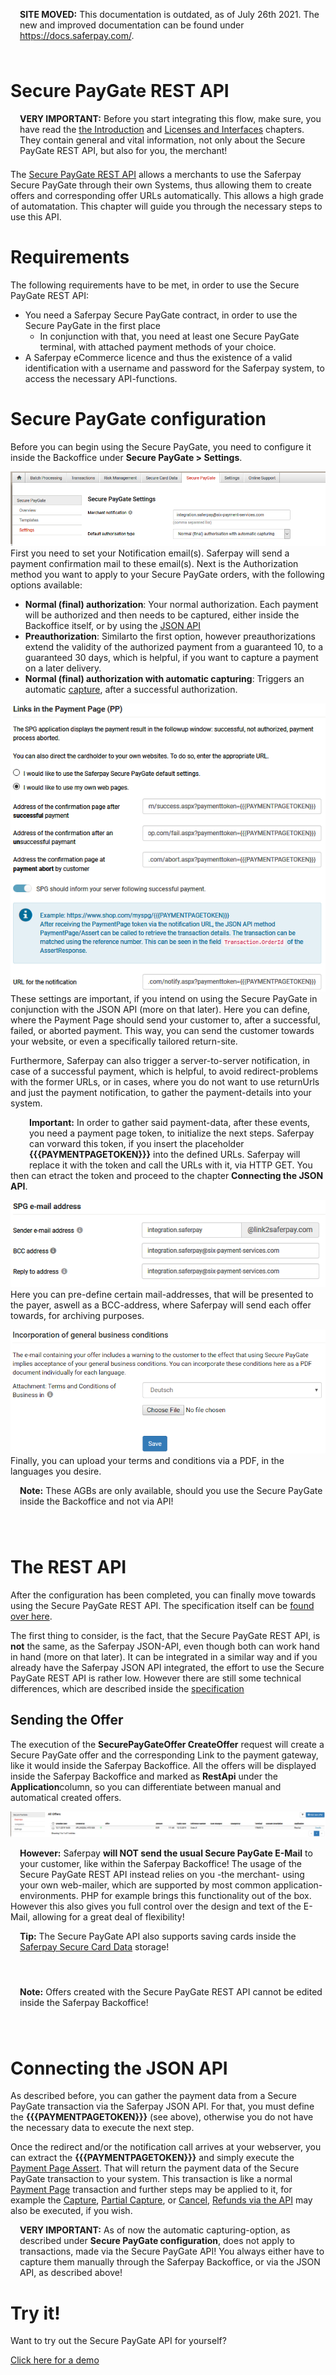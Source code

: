 <div class="warning" style="min-height: 75px;">
  <span class="glyphicon glyphicon-exclamation-sign" style="color: rgb(240, 169, 43);font-size: 55px;float: left;height: 75px;margin-right: 15px;margin-top: 0px;"></span>
  <p><strong>SITE MOVED:</strong> This documentation is outdated, as of July 26th 2021. The new and improved documentation can be found under <a href="https://docs.saferpay.com/home/integration-guide/introduction">https://docs.saferpay.com/</a>.</p>
</div>

# Secure PayGate REST API

<div class="warning" style="min-height: 75px;">
  <span class="glyphicon glyphicon-exclamation-sign" style="color: rgb(240, 169, 43);font-size: 55px;float: left;height: 75px;margin-right: 15px;margin-top: 0px;"></span>
  <p><strong>VERY IMPORTANT:</strong> Before you start integrating this flow, make sure, you have read the <a target="_blank" href="index.html">the Introduction</a> and <a target="_blank" href="interfaces.html">Licenses and Interfaces</a> chapters. They contain general and vital information, not only about the Secure PayGate REST API, but also for you, the merchant!</p>
</div>

The <a href="https://saferpay.github.io/jsonapi/#ChapterRestApi">Secure PayGate REST API</a> allows a merchants to use the Saferpay Secure PayGate through their own Systems, thus allowing them to create offers and corresponding offer URLs automatically. This allows a high grade of automatation.
This chapter will guide you through the necessary steps to use this API.

# <a name="spg-req"></a> Requirements

The following requirements have to be met, in order to use the Secure PayGate REST API:

+ You need a Saferpay Secure PayGate contract, in order to use the Secure PayGate in the first place
  + In conjunction with that, you need at least one Secure PayGate terminal, with attached payment methods of your choice.
+ A Saferpay eCommerce licence and thus the existence of a valid identification with a username and password for the Saferpay system, to access the necessary API-functions.

# <a name="spg-config"></a> Secure PayGate configuration

Before you can begin using the Secure PayGate, you need to configure it inside the Backoffice under **Secure PayGate > Settings**.

![alt text](https://raw.githubusercontent.com/saferpay/sndbx/master/images/SPG_Settings_1.png "SPG Settings")
First you need to set your Notification email(s). Saferpay will send a payment confirmation mail to these email(s).
Next is the Authorization method you want to apply to your Secure PayGate orders, with the following options available:
+ **Normal (final) authorization**: Your normal authorization. Each payment will be authorized and then needs to be captured, either inside the Backoffice itself, or by using the <a href="index.html#capture">JSON API</a>
+ **Preauthorization**: Similarto the first option, however preauthorizations extend the validity of the authorized payment from a guaranteed 10, to a guaranteed 30 days, which is helpful, if you want to capture a payment on a later delivery.
+ **Normal (final) authorization with automatic capturing**: Triggers an automatic <a href="index.html#capture">capture</a>, after a successful authorization.

![alt text](https://raw.githubusercontent.com/saferpay/sndbx/master/images/SPG_Settings_2.png "SPG Settings")
<br />
These settings are important, if you intend on using the Secure PayGate in conjunction with the JSON API (more on that later).
Here you can define, where the Payment Page should send your customer to, after a successful, failed, or aborted payment. This way, you can send the customer towards your website, or even a specifically tailored return-site.

Furthermore, Saferpay can also trigger a server-to-server notification, in case of a successful payment, which is helpful, to avoid redirect-problems with the former URLs, or in cases, where you do not want to use returnUrls and just the payment notification, to gather the payment-details into your system.

<div class="warning" style="min-height: 75px;">
  <span class="glyphicon glyphicon-exclamation-sign" style="color: rgb(240, 169, 43);font-size: 55px;float: left;height: 75px;margin-right: 15px;margin-top: 0px;"></span>
  <span class="glyphicon glyphicon-exclamation-sign" style="color: rgb(240, 169, 43);font-size: 55px;height: 75px;float: left;margin-right: 15px;margin-top: 0px;"></span>
  <p>
    <strong>Important:</strong> In order to gather said payment-data, after these events, you need a payment page token, to initialize the next steps. Saferpay can vorward this token, if you insert the placeholder <strong>{{{PAYMENTPAGETOKEN}}}</strong> into the defined URLs. Saferpay will replace it with the token and call the URLs with it, via HTTP GET. You then can etract the token and proceed to the chapter <strong>Connecting the JSON API</strong>.
  </p>
</div>

![alt text](https://raw.githubusercontent.com/saferpay/sndbx/master/images/SPG_Settings_3.png "SPG Settings")
Here you can pre-define certain mail-addresses, that will be presented to the payer, aswell as a BCC-address, where Saferpay will send each offer towards, for archiving purposes.

![alt text](https://raw.githubusercontent.com/saferpay/sndbx/master/images/SPG_Settings_4.PNG "SPG Settings")
Finally, you can upload your terms and conditions via a PDF, in the languages you desire. 
<div class="info" style="min-height: 75px;">
  <span class="glyphicon glyphicon-info-sign" style="color: rgb(110, 199, 215);font-size: 55px;height: 75px;float: left;margin-right: 15px;margin-top: 0px;"></span>
  <p>
    <strong>Note:</strong> These AGBs are only available, should you use the Secure PayGate inside the Backoffice and not via API!
  </p>
</div>

# <a name="spg-api"></a> The REST API

After the configuration has been completed, you can finally move towards using the Secure PayGate REST API. The specification itself can be <a href="https://saferpay.github.io/jsonapi/#ChapterRestApi">found over here</a>.

The first thing to consider, is the fact, that the Secure PayGate REST API, is **not** the same, as the Saferpay JSON-API, even though both can work hand in hand (more on that later). It can be integrated in a similar way and if you already have the Saferpay JSON API integrated, the effort to use the Secure PayGate REST API is rather low.
However there are still some technical differences, which are described inside the <a href="https://saferpay.github.io/jsonapi/#ChapterRestApi">specification</a>

## Sending the Offer
The execution of the **SecurePayGateOffer CreateOffer** request will create a Secure PayGate offer and the corresponding Link to the payment gateway, like it would inside the Saferpay Backoffice.
All the offers will be displayed inside the Saferpay Backoffice and marked as **RestApi** under the **Application**column, so you can differentiate between manual and automatical created offers.

![alt text](https://raw.githubusercontent.com/saferpay/sndbx/master/images/SPG_Backend.png "SPG Offers")

<div class="danger" style="min-height: 75px;">
  <span class="glyphicon glyphicon-remove-sign" style="color: rgb(224, 122, 105);font-size: 55px;height: 75px;float: left;margin-right: 15px;margin-top: 0px;"></span>
  <p>
    <strong>However:</strong> Saferpay <strong>will NOT send the usual Secure PayGate E-Mail</strong> to your customer, like within the Saferpay Backoffice! The usage of the Secure PayGate REST API instead relies on you -the merchant- using your own web-mailer, which are supported by most common application-environments. PHP for example brings this functionality out of the box. However this also gives you full control over the design and text of the E-Mail, allowing for a great deal of flexibility!
  </p>
</div>
<div class="info" style="min-height: 75px;">
  <span class="glyphicon glyphicon-info-sign" style="color: rgb(110, 199, 215);font-size: 55px;height: 75px;float: left;margin-right: 15px;margin-top: 0px;"></span>
  <p>
    <strong>Tip:</strong> The Secure PayGate API also supports saving cards inside the <a href="scd.html#scd-spg">Saferpay Secure Card Data</a> storage!
  </p>
</div>
<div class="info" style="min-height: 75px;">
  <span class="glyphicon glyphicon-info-sign" style="color: rgb(110, 199, 215);font-size: 55px;height: 75px;float: left;margin-right: 15px;margin-top: 0px;"></span>
  <p>
    <strong>Note:</strong> Offers created with the Secure PayGate REST API cannot be edited inside the Saferpay Backoffice!
  </p>
</div>

# <a name="spg-json"></a> Connecting the JSON API

As described before, you can gather the payment data from a Secure PayGate transaction via the Saferpay JSON API. For that, you must define the <strong>{{{PAYMENTPAGETOKEN}}}</strong> (see above), otherwise you do not have the necessary data to execute the next step.

Once the redirect and/or the notification call arrives at your webserver, you can extract the <strong>{{{PAYMENTPAGETOKEN}}}</strong> and simply execute the <a href="https://saferpay.github.io/jsonapi/#Payment_v1_PaymentPage_Assert">Payment Page Assert</a>. That will return the payment data of the Secure PayGate transaction to your system.
This transaction is like a normal <a href="Integration_PP.html">Payment Page</a> transaction and further steps may be applied to it, for example the <a href="index.html#capture">Capture</a>, <a href="partialcaptures.html">Partial Capture</a>, or <a href="https://saferpay.github.io/jsonapi/#Payment_v1_Transaction_Cancel">Cancel</a>, <a href="refund.html">Refunds via the API</a> may also be executed, if you wish.

<div class="warning" style="min-height: 75px;">
  <span class="glyphicon glyphicon-exclamation-sign" style="color: rgb(240, 169, 43);font-size: 55px;float: left;height: 75px;margin-right: 15px;margin-top: 0px;"></span>
  <p><strong>VERY IMPORTANT:</strong> As of now the automatic capturing-option, as described under <strong>Secure PayGate configuration</strong>, does not apply to transactions, made via the Secure PayGate API! You always either have to capture them manually through the Saferpay Backoffice, or via the JSON API, as described above!</p>
</div>

# <a name="spg-demo"></a> Try it!
Want to try out the Secure PayGate API for yourself?

<a href="https://shop.saferpay.eu/saferpayintegration/" class="demobtn">Click here for a demo</a><br />
